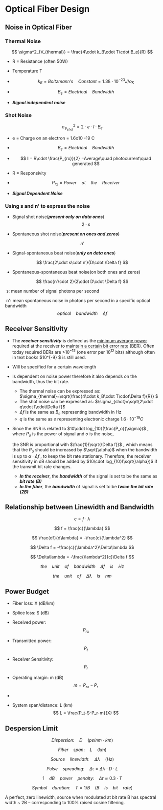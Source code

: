 # Optical Fiber Design

## Noise in Optical Fiber

###  Thermal Noise 

$$
\sigma^2_{V_{thermal}} = \frac{4\cdot k_B\cdot T\cdot B_e}{R}
$$

- R = Resistance (often 50W)

- Temperature T

- $$
  k_B= Boltzmann’s \quad Constant = 1.38\cdot10^{-23} J/{o_K}
  $$

- $$
  B_e = Electrical\quad Bandwidth
  $$

- ***Signal independent noise***



### Shot Noise 

$$
\sigma^2_{V_{shot}} = 2\cdot e\cdot I\cdot B_e
$$

- e = Charge on an electron = 1.6x10 -19 C

- $$
  B_e =  Electrical\quad Bandwidth
  $$

- $$
  I = R\cdot \frac{P_{rx}}{2} =Average\quad photocurrent\quad generated
  $$

- R = Responsivity

- $$
  P_{rx} =Power\quad at\quad the\quad Receiver
  $$

- ***Signal Dependent Noise***



### Using s and n' to express the noise

- Signal shot noise(***present only on data ones***)
  $$
  2\cdot s
  $$

- Spontaneous shot noise(***present on ones and zeros***)

$$
n'
$$

- Signal-spontaneous beat noise(***only on data ones***)

$$
\frac{2\cdot s\cdot n’}{D\cdot \Delta f}
$$

- Spontaneous-spontaneous beat noise(on both ones and zeros)

$$
\frac{n’\cdot 2}{2\cdot D\cdot \Delta f}
$$

​		s: mean number of signal photons per second

​		n': mean spontaneous noise in photons per second in a specific optical bandwidth 
$$
optical\quad bandwidth\quad\Delta f
$$

## Receiver Sensitivity

- The ***receiver sensitivity*** is defined as the <u>minimum average power</u> required at the receiver to <u>maintain a certain bit error rate</u> (BER). Often today required BERs are >$10^{-12}$ (one error per $10^{12}$ bits) although often in text books $10^{-9} $ is still used.

- Will be specified for a certain wavelength

- Is dependent on noise power therefore it also depends on the bandwidth, thus the bit rate.
  - The thermal noise can be expressed as: $\sigma_{thermal}=\sqrt{\frac{4\cdot k_B\cdot T\cdot\Delta f}{R}} $ 
  - The shot noise can be expressed as: $\sigma_{shot}=\sqrt{2\cdot q\cdot I\cdot\Delta f}$
  - $\Delta f$ is the same as $B_e$ representing bandwidth in Hz
  - $q$ is the same as $e$ representing electronic charge $1.6\cdot 10^{-19} C$ 

- Since the SNR is related to $10\cdot log_{10}(\frac{P_o}{\sigma})$ , where $P_o$ is the power of signal and $\sigma$ is the noise,

  the SNR is proportional with $\frac{1}{\sqrt{\Delta f}}$ , which means that the $P_o$ should be increased by $\sqrt{\alpha}$ when the bandwidth is up to  $\alpha\cdot\Delta f$ , to keep the bit rate stationary. Therefore, the receiver sensitivity in dB should be added by $10\cdot log_{10}(\sqrt{\alpha})$ if the transmit bit rate changes. 

  - ***In the receiver***, the ***bandwidth*** of the signal is set to be the same as ***bit rate $(B)$***
  - ***In the fiber***, the ***bandwidth*** of signal is set to be ***twice the bit rate $(2B)$***

  

## Relationship between Linewidth and Bandwidth

$$
c = f\cdot \lambda
$$

$$
f = \frac{c}{\lambda}
$$

$$
\frac{df}{d\lambda} = -\frac{c}{\lambda^2}
$$

$$
\Delta f = -\frac{c}{\lambda^2}\Delta\lambda
$$

$$
\Delta\lambda = -\frac{\lambda^2}{c}\Delta f
$$

$$
the\quad unit\quad of\quad   bandwidth\quad \Delta f\quad is\quad Hz
$$

$$
the\quad unit\quad of\quad\Delta\lambda\quad is\quad nm
$$



## Power Budget

- Fiber loss: X (dB/km)

- Splice loss: S (dB)

- Received power: 
  $$
  P_{rx}
  $$

- Transmitted power:
  $$
  P_t
  $$

- Receiver Sensitivity:
  $$
  P_r
  $$

- Operating margin: m (dB)
  $$
  m = P_{rx}-P_r
  $$

- 

- System span/distance: L (km)
  $$
  L = \frac{P_t-S-P_r-m}{X}
  $$
  

## Despersion Limit

$$
Dispersion:\quad D\quad (ps/nm\cdot km)
$$

$$
Fiber\quad span:\quad L\quad(km)
$$

$$
Source\quad linewidth:\quad\Delta\lambda\quad(Hz)
$$

$$
Pulse\quad spreading:\quad\Delta\tau=\Delta\lambda\cdot D\cdot L
$$

$$
1\quad dB\quad power\quad penalty:\quad\Delta\tau\approx0.3\cdot T
$$

$$
Symbol\quad duration:\quad T=1/B\quad (B\quad is\quad bit\quad rate)
$$

A perfect, zero linewidth, source when modulated at bit rate B has spectral width ~ 2B – corresponding to 100% raised cosine filtering. 







